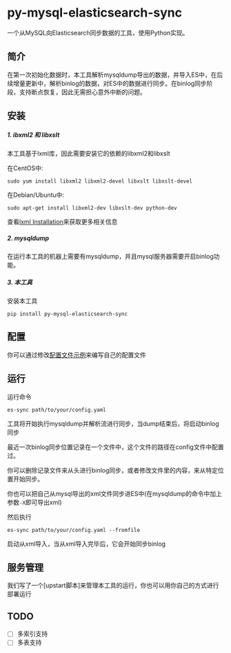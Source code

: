 # py-mysql-elasticsearch-sync
一个从MySQL向Elasticsearch同步数据的工具，使用Python实现。

## 简介
在第一次初始化数据时，本工具解析mysqldump导出的数据，并导入ES中，在后续增量更新中，解析binlog的数据，对ES中的数据进行同步。在binlog同步阶段，支持断点恢复，因此无需担心意外中断的问题。

## 安装

##### 1. ibxml2 和 libxslt
本工具基于lxml库，因此需要安装它的依赖的libxml2和libxslt

在CentOS中:

```
sudo yum install libxml2 libxml2-devel libxslt libxslt-devel
```

在Debian/Ubuntu中:

```
sudo apt-get install libxml2-dev libxslt-dev python-dev
```

查看[lxml Installation](http://lxml.de/installation.html)来获取更多相关信息

##### 2. mysqldump
在运行本工具的机器上需要有mysqldump，并且mysql服务器需要开启binlog功能。


##### 3. 本工具
安装本工具

```
pip install py-mysql-elasticsearch-sync
```

## 配置
你可以通过修改[配置文件示例](https://github.com/zhongbiaodev/py-mysql-elasticsearch-sync/blob/master/src/sample.yaml)来编写自己的配置文件

## 运行
运行命令

```
es-sync path/to/your/config.yaml
```
工具将开始执行mysqldump并解析流进行同步，当dump结束后，将启动binlog同步

最近一次binlog同步位置记录在一个文件中，这个文件的路径在config文件中配置过。

你可以删除记录文件来从头进行binlog同步，或者修改文件里的内容，来从特定位置开始同步。


你也可以把自己从mysql导出的xml文件同步进ES中(在mysqldump的命令中加上参数```-X```即可导出xml) 

然后执行

```
es-sync path/to/your/config.yaml --fromfile
```
启动从xml导入，当从xml导入完毕后，它会开始同步binlog

## 服务管理
我们写了一个[upstart脚本]来管理本工具的运行，你也可以用你自己的方式进行部署运行

## TODO
- [ ] 多索引支持
- [ ] 多表支持
